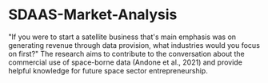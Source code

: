 # SDAAS-Market-Analysis
"If you were to start a satellite business that's main emphasis was on generating revenue through data provision, what industries would you focus on first?" The research aims to contribute to the conversation about the commercial use of space-borne data (Andone et al., 2021) and provide helpful knowledge for future space sector entrepreneurship.
